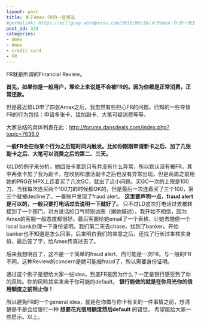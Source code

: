 ```yaml
---
layout: post
title: 关于Amex FR的一些想法
#permalink: https://willguxy.wordpress.com/2015/08/16/关于amex-fr的一些想法/index.html
post_id: 328
categories: 
- amex
- Amex
- credit card
- FR
---
```


FR就是所谓的Financial Review。

**首先，如果你是一般用户，理论上来说是不会被FR的。因为你都是正常消费，正常还款。**

但是最近帮LD申了四张Amex之后，我忽然有些担心FR的问题。已知的一些导致FR的行为包括：申请多张卡、猛加副卡、大笔可疑消费等等。

大家总结的具体列表在此：http://forums.dansdeals.com/index.php?topic=7636.0


**一般FR会在你某个行为之后短时间内触发。比如你刚刚申请新卡之后、加了几张副卡之后、大笔可以消费之后的第二、三天。**

以LD的例子来分析，她四张卡拿到只有并没有什么异常，所以默认没有被FR。其中两张卡加了我为副卡，在收到和激活副卡之后也没有异常出现。但是两周之前用她的PRG在MPX上连着买了几次GC，就出了点小问题。买GC一次的上限是100刀，当我每次连买两个100刀的时候都OK的，但是最后一次连着买了三个100，第三个就被decline了。一查账户发现了fraud alert。
**这里要声明一点，fraud alert是可以的，一般只要打电话过去说明一下就好了。**
只不过LD这次打电话过去被转接到了一个部门，对方说话的口气特别凶恶（据她描述）。我开始不相信，因为Amex的客服一般态度都很好。最后客服给她email了一个表格，让她去随便一个local bank办理一下身份证明。我们第二天去chase，找到了banker。开始banker也不知道是怎么回事，后来明白我们的来意之后，还找了行长过来核实身份，最后签了字，给Amex传真过去了。

后来我想明白了，这不是一个简单的fraud alert，而可能是一次FR。与一般的FR不同，这种Review的concern是她可能被fraud了，所以需要身份证明。

通过这个例子是想给大家一些idea，到底FR是因为什么？一定是银行感受到了你的风险。你的风险其实来自于你可能的default。
**银行能做的就是在你用光你的信用额度之前阻止你！**


所以避免FR的一个general idea，就是在你做与你卡有关的一件事情之前，想清楚是不是会给银行一种
**想要花光信用额度然后default**
的错觉。
希望能给大家一些启示。以上。